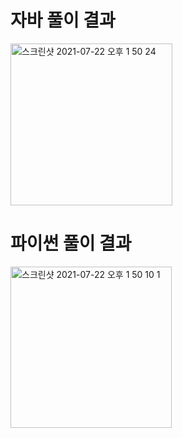 # 자바 풀이 결과
<img width="259" alt="스크린샷 2021-07-22 오후 1 50 24" src="https://user-images.githubusercontent.com/42399580/126591378-c3210909-9cbb-4a10-9377-185353efddb0.png">

# 파이썬 풀이 결과
<img width="258" alt="스크린샷 2021-07-22 오후 1 50 10 1" src="https://user-images.githubusercontent.com/42399580/126591386-c5ca2bf1-f0ca-4bc2-86f3-04bf7cb01081.png">
